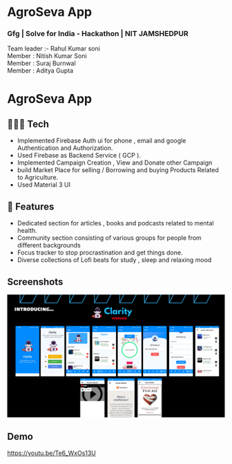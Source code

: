 
# AgroSeva App

### Gfg | Solve for India - Hackathon | NIT JAMSHEDPUR

Team leader :- Rahul Kumar soni 
<br>
Member : Nitish Kumar Soni
<br>
Member : Suraj Burnwal
<br>
Member : Aditya Gupta
<br>


#  	AgroSeva App 

## 👨🏽‍💻  Tech 

- Implemented Firebase Auth ui for phone , email and google Authentication and Authorization.
- Used Firebase as Backend Service ( GCP ).
- Implemented Campaign Creation , View and Donate other Campaign
- build Market Place for selling / Borrowing and buying Products Related to Agriculture.
- Used Material 3 UI

## 🚀 Features

- Dedicated section for articles , books and podcasts related to mental health.
- Community section consisting of various groups for people from different backgrounds
- Focus tracker to stop procrastination and get things done.
- Diverse collections of Lofi beats for study , sleep and relaxing mood






## Screenshots 
![lq1](https://raw.githubusercontent.com/RahulSoni0/ElectroHack-2020ugee046/main/assets/overview_clarity.png)

## Demo
https://youtu.be/Te6_WxOs13U





